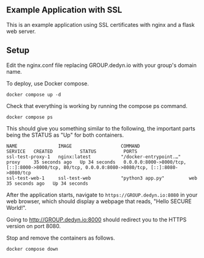 ## Example Application with SSL

This is an example application using SSL certificates with nginx and a flask web server.

## Setup

Edit the nginx.conf file replacing GROUP.dedyn.io with your group's domain name.

To deploy, use Docker compose.

```
docker compose up -d
```

Check that everything is working by running the compose ps command.

```
docker compose ps
```

This should give you something similar to the following, the important parts being the STATUS as "Up" for both containers.

```
NAME               IMAGE                  COMMAND                  SERVICE   CREATED          STATUS          PORTS
ssl-test-proxy-1   nginx:latest           "/docker-entrypoint.…"   proxy     35 seconds ago   Up 34 seconds   0.0.0.0:8000->8000/tcp, [::]:8000->8000/tcp, 80/tcp, 0.0.0.0:8080->8080/tcp, [::]:8080->8080/tcp
ssl-test-web-1     ssl-test-web           "python3 app.py"         web       35 seconds ago   Up 34 seconds
```

After the application starts, navigate to `https://GROUP.dedyn.io:8080` in your web browser, which should display a webpage
that reads, "Hello SECURE World!".

Going to http://GROUP.dedyn.io:8000 should redirect you to the HTTPS version on port 8080.


Stop and remove the containers as follows.

```
docker compose down
```
